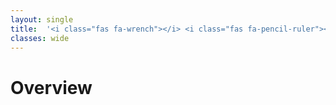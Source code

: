 ```yaml
---
layout: single
title:  '<i class="fas fa-wrench"></i> <i class="fas fa-pencil-ruler"></i> Using mocking and testing frameworks integration together'
classes: wide
---
```


# Overview
